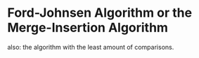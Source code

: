 # Ford-Johnsen Algorithm or the Merge-Insertion Algorithm
also: the algorithm with the least amount of comparisons.
